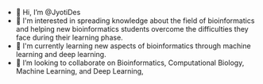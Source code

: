 - 👋 Hi, I’m @JyotiDes
- 👀 I'm interested in spreading knowledge about the field of bioinformatics and helping new bioinformatics students overcome the difficulties they face during their learning phase.
- 🌱 I'm currently learning new aspects of bioinformatics through machine learning and deep learning.
- 💞️ I’m looking to collaborate on Bioinformatics, Computational Biology, Machine Learning, and Deep Learning,
